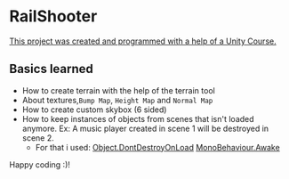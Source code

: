 # RailShooter

[This project was created and programmed with a help of a Unity Course.](https://www.udemy.com/course/unitycourse2/)

## Basics learned

* How to create terrain with the help of the terrain tool
* About textures,`Bump Map`, `Height Map` and `Normal Map`
* How to create custom skybox (6 sided)
* How to keep instances of objects from scenes that isn't loaded anymore. Ex: A music player created in scene 1 will be destroyed in scene 2.
  - For that i used:
  [Object.DontDestroyOnLoad](https://docs.unity3d.com/ScriptReference/Object.DontDestroyOnLoad.html)
  [MonoBehaviour.Awake](https://docs.unity3d.com/ScriptReference/MonoBehaviour.Awake.html)

Happy coding :)!
